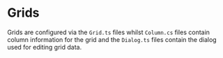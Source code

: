 # Grids

Grids are configured via the `Grid.ts` files whilst `Column.cs` files contain column information for the grid and the `Dialog.ts` files contain the dialog used for editing grid data.

